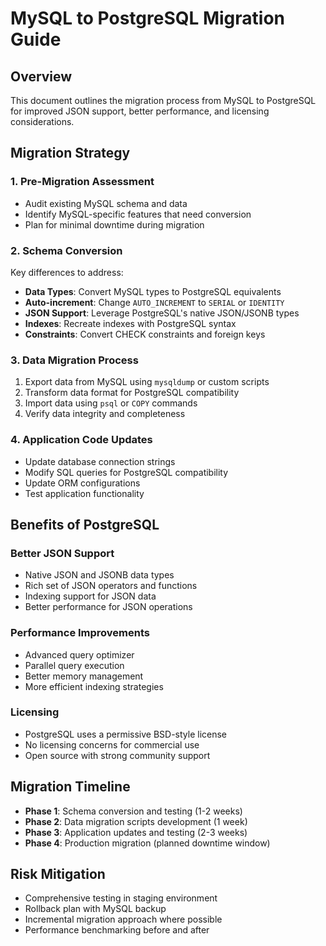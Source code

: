 # MySQL to PostgreSQL Migration Guide

## Overview
This document outlines the migration process from MySQL to PostgreSQL for improved JSON support, better performance, and licensing considerations.

## Migration Strategy

### 1. Pre-Migration Assessment
- Audit existing MySQL schema and data
- Identify MySQL-specific features that need conversion
- Plan for minimal downtime during migration

### 2. Schema Conversion
Key differences to address:
- **Data Types**: Convert MySQL types to PostgreSQL equivalents
- **Auto-increment**: Change `AUTO_INCREMENT` to `SERIAL` or `IDENTITY`
- **JSON Support**: Leverage PostgreSQL's native JSON/JSONB types
- **Indexes**: Recreate indexes with PostgreSQL syntax
- **Constraints**: Convert CHECK constraints and foreign keys

### 3. Data Migration Process
1. Export data from MySQL using `mysqldump` or custom scripts
2. Transform data format for PostgreSQL compatibility
3. Import data using `psql` or `COPY` commands
4. Verify data integrity and completeness

### 4. Application Code Updates
- Update database connection strings
- Modify SQL queries for PostgreSQL compatibility
- Update ORM configurations
- Test application functionality

## Benefits of PostgreSQL

### Better JSON Support
- Native JSON and JSONB data types
- Rich set of JSON operators and functions
- Indexing support for JSON data
- Better performance for JSON operations

### Performance Improvements
- Advanced query optimizer
- Parallel query execution
- Better memory management
- More efficient indexing strategies

### Licensing
- PostgreSQL uses a permissive BSD-style license
- No licensing concerns for commercial use
- Open source with strong community support

## Migration Timeline
- **Phase 1**: Schema conversion and testing (1-2 weeks)
- **Phase 2**: Data migration scripts development (1 week)
- **Phase 3**: Application updates and testing (2-3 weeks)
- **Phase 4**: Production migration (planned downtime window)

## Risk Mitigation
- Comprehensive testing in staging environment
- Rollback plan with MySQL backup
- Incremental migration approach where possible
- Performance benchmarking before and after